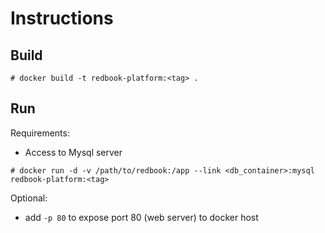 # Instructions

## Build

```
# docker build -t redbook-platform:<tag> .
```

## Run

Requirements:
- Access to Mysql server

```
# docker run -d -v /path/to/redbook:/app --link <db_container>:mysql redbook-platform:<tag>
```

Optional:
- add ```-p 80``` to expose port 80 (web server) to docker host

